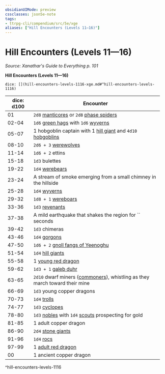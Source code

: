 ```yaml
---
obsidianUIMode: preview
cssclasses: json5e-note
tags:
- ttrpg-cli/compendium/src/5e/xge
aliases: ["Hill Encounters (Levels 11—16)"]
---
```

# Hill Encounters (Levels 11—16)
*Source: Xanathar's Guide to Everything p. 101* 

**Hill Encounters (Levels 11—16)**

`dice: [](hill-encounters-levels-1116-xge.md#^hill-encounters-levels-1116)`

| dice: d100 | Encounter |
|------------|-----------|
| 01 | `2d8` [manticores](manticore.md) or `2d8` [phase spiders](phase-spider.md) |
| 02-04 | `1d6` [green hags](green-hag.md) with `1d6` [wyverns](wyvern.md) |
| 05-07 | 1 hobgoblin captain with 1 [hill giant](hill-giant.md) and `4d10` [hobgoblins](hobgoblin.md) |
| 08-10 | `2d6 + 3` [werewolves](werewolf.md) |
| 11-14 | `1d6 + 2` ettins |
| 15-18 | `1d3` bulettes |
| 19-22 | `1d4` [werebears](werebear.md) |
| 23-24 | A stream of smoke emerging from a small chimney in the hillside |
| 25-28 | `1d4` [wyverns](wyvern.md) |
| 29-32 | `1d8 + 1` [wereboars](wereboar.md) |
| 33-36 | `1d3` [revenants](revenant.md) |
| 37-38 | A mild earthquake that shakes the region for `` seconds |
| 39-42 | `1d3` chimeras |
| 43-46 | `1d4` [gorgons](gorgon.md) |
| 47-50 | `1d6 + 2` [gnoll fangs of Yeenoghu](gnoll-fang-of-yeenoghu.md) |
| 51-54 | `1d4` [hill giants](hill-giant.md) |
| 55-58 | 1 [young red dragon](young-red-dragon.md) |
| 59-62 | `1d3 + 1` [galeb duhr](galeb-duhr.md) |
| 63-65 | `2d10` dwarf miners ([commoners](commoner.md)), whistling as they march toward their mine |
| 66-69 | `1d3` young copper dragons |
| 70-73 | `1d4` [trolls](troll.md) |
| 74-77 | `1d3` [cyclopes](cyclops.md) |
| 78-80 | `1d3` [nobles](noble.md) with `1d4` [scouts](scout.md) prospecting for gold |
| 81-85 | 1 adult copper dragon |
| 86-90 | `2d4` [stone giants](stone-giant.md) |
| 91-96 | `1d4` [rocs](roc.md) |
| 97-99 | 1 [adult red dragon](adult-red-dragon.md) |
| 00 | 1 ancient copper dragon |
^hill-encounters-levels-1116